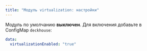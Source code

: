 ```yaml
---
title: "Модуль virtualization: настройки"
---
```


Модуль по умолчанию **выключен**. Для включения добавьте в ConfigMap `deckhouse`:

```yaml
data:
  virtualizationEnabled: "true"
```
